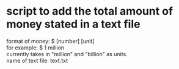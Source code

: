 # script to add the total amount of money stated in a text file 
format of money: $ [number] [unit] \
for example: $ 1 million \
currently takes in "million" and "billion" as units.\
name of text file: text.txt
